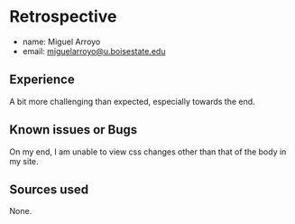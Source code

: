 # Retrospective

- name: Miguel Arroyo
- email: miguelarroyo@u.boisestate.edu

## Experience

A bit more challenging than expected, especially towards the end. 

## Known issues or Bugs

On my end, I am unable to view css changes other than that of the body in my site.

## Sources used

None.
